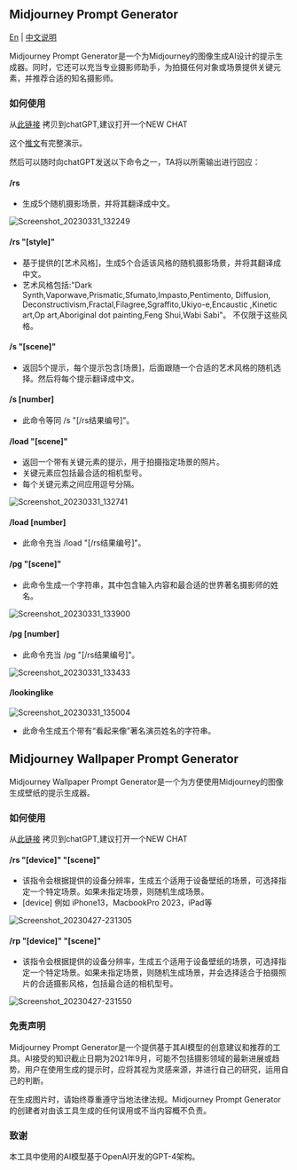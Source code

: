 ##  Midjourney Prompt Generator
[En](https://github.com/jesselau76/GPT-Prompts/blob/main/midjourney-prompt-generator/README.md) | [中文说明](https://github.com/jesselau76/GPT-Prompts/blob/main/midjourney-prompt-generator/README-zh.md)

Midjourney Prompt Generator是一个为Midjourney的图像生成AI设计的提示生成器。同时，它还可以充当专业摄影师助手，为拍摄任何对象或场景提供关键元素，并推荐合适的知名摄影师。

### 如何使用

从[此链接](https://github.com/jesselau76/GPT-Prompts/blob/main/midjourney-prompt-generator/midjourney-prompt-generator.txt) 拷贝到chatGPT,建议打开一个NEW CHAT

这个[推文](https://twitter.com/jesselaunz/status/1641593211213975552?s=20)有完整演示。

然后可以随时向chatGPT发送以下命令之一，TA将以所需输出进行回应：

#### /rs

-   生成5个随机摄影场景，并将其翻译成中文。

![Screenshot_20230331_132249](https://user-images.githubusercontent.com/40444824/228998059-1ea482b7-bbb2-48ff-9abe-c9fdf880d392.png)

#### /rs "[style]"

-   基于提供的[艺术风格]，生成5个合适该风格的随机摄影场景，并将其翻译成中文。
-   艺术风格包括:"Dark Synth,Vaporwave,Prismatic,Sfumato,Impasto,Pentimento, Diffusion, Deconstructivism,Fractal,Filagree,Sgraffito,Ukiyo-e,Encaustic ,Kinetic art,Op art,Aboriginal dot painting,Feng Shui,Wabi Sabi"。 不仅限于这些风格。

#### /s "[scene]"

-   返回5个提示，每个提示包含[场景]，后面跟随一个合适的艺术风格的随机选择。然后将每个提示翻译成中文。

#### /s [number]

- 此命令等同 /s "[/rs结果编号]"。


#### /load "[scene]"

-   返回一个带有关键元素的提示，用于拍摄指定场景的照片。
-   关键元素应包括最合适的相机型号。
-   每个关键元素之间应用逗号分隔。

![Screenshot_20230331_132741](https://user-images.githubusercontent.com/40444824/228998103-70d9c647-bdfe-47ed-bd8c-1ffeebe96882.png)

#### /load [number]

-   此命令充当 /load "[/rs结果编号]"。

#### /pg "[scene]"

-   此命令生成一个字符串，其中包含输入内容和最合适的世界著名摄影师的姓名。

![Screenshot_20230331_133900](https://user-images.githubusercontent.com/40444824/228998148-3c9a99f8-5855-4807-9d11-e929d39a1fd2.png)

#### /pg [number]

-   此命令充当 /pg "[/rs结果编号]"。

![Screenshot_20230331_133433](https://user-images.githubusercontent.com/40444824/228998179-c15d32ef-4baa-4e58-980d-7c4ec237d9ef.png)

#### /lookinglike

![Screenshot_20230331_135004](https://user-images.githubusercontent.com/40444824/228998206-a3854415-8ba0-4cf9-ad8e-df8b0ae90ff0.png)

-   此命令生成五个带有“看起来像”著名演员姓名的字符串。


## Midjourney Wallpaper Prompt Generator
Midjourney Wallpaper Prompt Generator是一个为方便使用Midjourney的图像生成壁纸的提示生成器。

### 如何使用

从[此链接](https://github.com/jesselau76/GPT-Prompts/blob/main/midjourney-prompt-generator/midjourney-wallpaper-prompt-generator.txt) 拷贝到chatGPT,建议打开一个NEW CHAT

#### /rs "[device]" "[scene]"

-   该指令会根据提供的设备分辨率，生成五个适用于设备壁纸的场景，可选择指定一个特定场景。如果未指定场景，则随机生成场景。
-   [device] 例如 iPhone13，MacbookPro 2023，iPad等

![Screenshot_20230427-231305](https://user-images.githubusercontent.com/1813584/234909815-264714c3-f813-43bb-9f38-8b692b048e87.png)


#### /rp "[device]" "[scene]"

-   该指令会根据提供的设备分辨率，生成五个适用于设备壁纸的场景，可选择指定一个特定场景。如果未指定场景，则随机生成场景，并会选择适合于拍摄照片的合适摄影风格，包括最合适的相机型号。

![Screenshot_20230427-231550](https://user-images.githubusercontent.com/1813584/234909775-5c1eea6b-9a97-4b30-a7de-45f7345f1bf6.png)



### 免责声明

Midjourney Prompt Generator是一个提供基于其AI模型的创意建议和推荐的工具。AI接受的知识截止日期为2021年9月，可能不包括摄影领域的最新进展或趋势。用户在使用生成的提示时，应将其视为灵感来源，并进行自己的研究，运用自己的判断。

在生成图片时，请始终尊重遵守当地法律法规。Midjourney Prompt Generator的创建者对由该工具生成的任何误用或不当内容概不负责。

### 致谢

本工具中使用的AI模型基于OpenAI开发的GPT-4架构。
